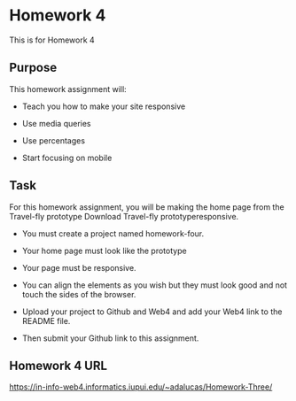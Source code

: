 # Homework 4

This is for Homework 4

## Purpose

This homework assignment will:

* Teach you how to make your site responsive

* Use media queries
* Use percentages
* Start focusing on mobile

## Task

For this homework assignment, you will be making the home page from the Travel-fly prototype Download Travel-fly prototyperesponsive.

* You must create a project named homework-four.

* Your home page must look like the prototype
* Your page must be responsive. 
* You can align the elements as you wish but they must look good and not touch the sides of the browser.
* Upload your project to Github and Web4 and add your Web4 link to the README file. 
* Then submit your Github link to this assignment. 

## Homework 4 URL

https://in-info-web4.informatics.iupui.edu/~adalucas/Homework-Three/